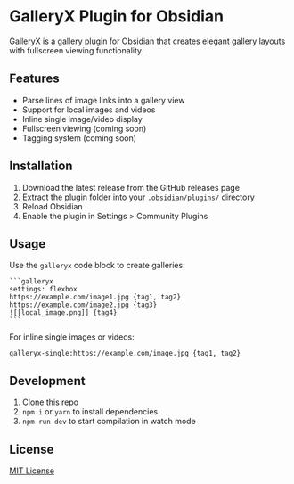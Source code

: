 # GalleryX Plugin for Obsidian

GalleryX is a gallery plugin for Obsidian that creates elegant gallery layouts with fullscreen viewing functionality.

## Features

- Parse lines of image links into a gallery view
- Support for local images and videos
- Inline single image/video display
- Fullscreen viewing (coming soon)
- Tagging system (coming soon)

## Installation

1. Download the latest release from the GitHub releases page
2. Extract the plugin folder into your `.obsidian/plugins/` directory
3. Reload Obsidian
4. Enable the plugin in Settings > Community Plugins

## Usage

Use the `galleryx` code block to create galleries:

````
```galleryx
settings: flexbox
https://example.com/image1.jpg {tag1, tag2}
https://example.com/image2.jpg {tag3}
![[local_image.png]] {tag4}
```
````

For inline single images or videos:

`galleryx-single:https://example.com/image.jpg {tag1, tag2}`

## Development

1. Clone this repo
2. `npm i` or `yarn` to install dependencies
3. `npm run dev` to start compilation in watch mode

## License

[MIT License](LICENSE)
